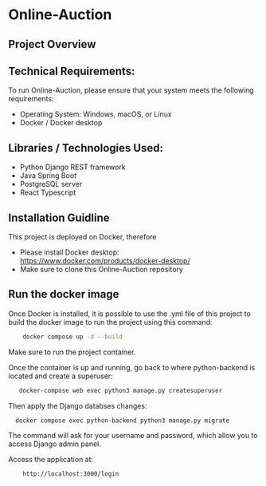 # Online-Auction

## Project Overview

## Technical Requirements:
To run Online-Auction, please ensure that your system meets the following requirements:

- Operating System: Windows, macOS, or Linux
- Docker / Docker desktop 

## Libraries / Technologies Used:

- Python Django REST framework 
- Java Spring Boot 
- PostgreSQL server
- React Typescript

## Installation Guidline
This project is deployed on Docker, therefore 

- Please install Docker desktop: https://www.docker.com/products/docker-desktop/
- Make sure to clone this Online-Auction repository

## Run the docker image

Once Docker is installed, it is possible to use the .yml file of this project to build the docker image to run the project using this command: 
```bash 
    docker compose up -d --build 
```

Make sure to run the project container. 

Once the container is up and running, go back to where python-backend is located and create a superuser:

```bash
   docker-compose web exec python3 manage.py createsuperuser
```
Then apply the Django databses changes:

```bash
  docker compose exec python-backend python3 manage.py migrate
```
The command will ask for your username and password, which allow you to access Django admin panel.

Access the application at: 
``` bash
    http://localhost:3000/login 
```
